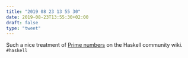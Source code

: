 ```yaml
---
title: "2019 08 23 13 55 30"
date: 2019-08-23T13:55:30+02:00
draft: false
type: "tweet"
---
```

Such a nice treatment of [Prime numbers](https://wiki.haskell.org/Prime_numbers) on the Haskell community wiki. `#haskell`
